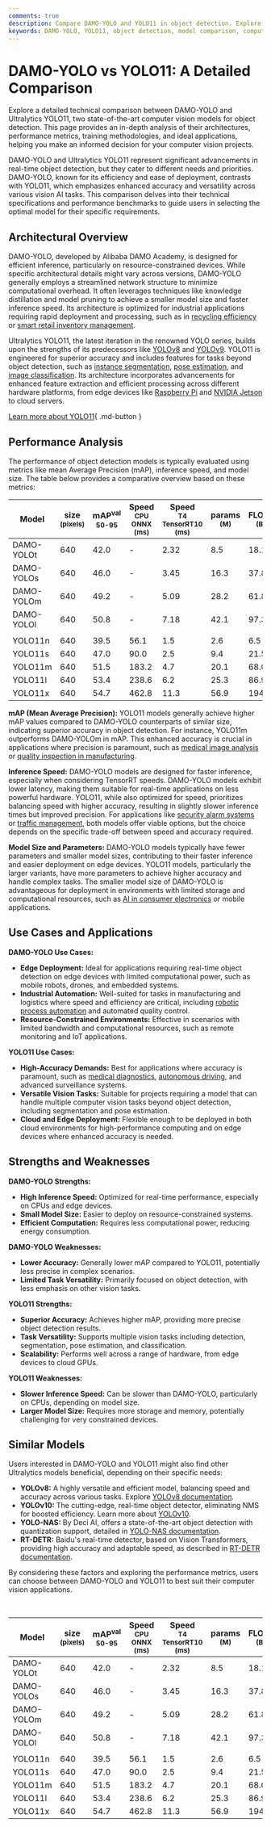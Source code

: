 ```yaml
---
comments: true
description: Compare DAMO-YOLO and YOLO11 in object detection. Explore performance, accuracy, use cases, and architectural differences to choose the best model.
keywords: DAMO-YOLO, YOLO11, object detection, model comparison, computer vision, Ultralytics YOLO, DAMO Academy, accuracy, performance benchmarking, real-time AI
---
```


# DAMO-YOLO vs YOLO11: A Detailed Comparison

Explore a detailed technical comparison between DAMO-YOLO and Ultralytics YOLO11, two state-of-the-art computer vision models for object detection. This page provides an in-depth analysis of their architectures, performance metrics, training methodologies, and ideal applications, helping you make an informed decision for your computer vision projects.

<script async src="https://cdn.jsdelivr.net/npm/chart.js@3.9.1/dist/chart.min.js"></script>
<script defer src="../../javascript/benchmark.js"></script>

<canvas id="modelComparisonChart" width="1024" height="400" active-models='["DAMO-YOLO", "YOLO11"]'></canvas>

DAMO-YOLO and Ultralytics YOLO11 represent significant advancements in real-time object detection, but they cater to different needs and priorities. DAMO-YOLO, known for its efficiency and ease of deployment, contrasts with YOLO11, which emphasizes enhanced accuracy and versatility across various vision AI tasks. This comparison delves into their technical specifications and performance benchmarks to guide users in selecting the optimal model for their specific requirements.

## Architectural Overview

DAMO-YOLO, developed by Alibaba DAMO Academy, is designed for efficient inference, particularly on resource-constrained devices. While specific architectural details might vary across versions, DAMO-YOLO generally employs a streamlined network structure to minimize computational overhead. It often leverages techniques like knowledge distillation and model pruning to achieve a smaller model size and faster inference speed. Its architecture is optimized for industrial applications requiring rapid deployment and processing, such as in [recycling efficiency](https://www.ultralytics.com/blog/recycling-efficiency-the-power-of-vision-ai-in-automated-sorting) or [smart retail inventory management](https://www.ultralytics.com/blog/ai-for-smarter-retail-inventory-management).

Ultralytics YOLO11, the latest iteration in the renowned YOLO series, builds upon the strengths of its predecessors like [YOLOv8](https://www.ultralytics.com/blog/ultralytics-yolov8-turns-one-a-year-of-breakthroughs-and-innovations) and [YOLOv9](https://docs.ultralytics.com/models/yolov9/). YOLO11 is engineered for superior accuracy and includes features for tasks beyond object detection, such as [instance segmentation](https://www.ultralytics.com/glossary/instance-segmentation), [pose estimation](https://www.ultralytics.com/blog/pose-estimation-with-ultralytics-yolov8), and [image classification](https://docs.ultralytics.com/tasks/classify/). Its architecture incorporates advancements for enhanced feature extraction and efficient processing across different hardware platforms, from edge devices like [Raspberry Pi](https://docs.ultralytics.com/guides/raspberry-pi/) and [NVIDIA Jetson](https://docs.ultralytics.com/guides/nvidia-jetson/) to cloud servers.

[Learn more about YOLO11](https://docs.ultralytics.com/models/yolo11/){ .md-button }

## Performance Analysis

The performance of object detection models is typically evaluated using metrics like mean Average Precision (mAP), inference speed, and model size. The table below provides a comparative overview based on these metrics:

| Model      | size<br><sup>(pixels) | mAP<sup>val<br>50-95 | Speed<br><sup>CPU ONNX<br>(ms) | Speed<br><sup>T4 TensorRT10<br>(ms) | params<br><sup>(M) | FLOPs<br><sup>(B) |
| ---------- | --------------------- | -------------------- | ------------------------------ | ----------------------------------- | ------------------ | ----------------- |
| DAMO-YOLOt | 640                   | 42.0                 | -                              | 2.32                                | 8.5                | 18.1              |
| DAMO-YOLOs | 640                   | 46.0                 | -                              | 3.45                                | 16.3               | 37.8              |
| DAMO-YOLOm | 640                   | 49.2                 | -                              | 5.09                                | 28.2               | 61.8              |
| DAMO-YOLOl | 640                   | 50.8                 | -                              | 7.18                                | 42.1               | 97.3              |
|            |                       |                      |                                |                                     |                    |                   |
| YOLO11n    | 640                   | 39.5                 | 56.1                           | 1.5                                 | 2.6                | 6.5               |
| YOLO11s    | 640                   | 47.0                 | 90.0                           | 2.5                                 | 9.4                | 21.5              |
| YOLO11m    | 640                   | 51.5                 | 183.2                          | 4.7                                 | 20.1               | 68.0              |
| YOLO11l    | 640                   | 53.4                 | 238.6                          | 6.2                                 | 25.3               | 86.9              |
| YOLO11x    | 640                   | 54.7                 | 462.8                          | 11.3                                | 56.9               | 194.9             |

**mAP (Mean Average Precision):** YOLO11 models generally achieve higher mAP values compared to DAMO-YOLO counterparts of similar size, indicating superior accuracy in object detection. For instance, YOLO11m outperforms DAMO-YOLOm in mAP. This enhanced accuracy is crucial in applications where precision is paramount, such as [medical image analysis](https://www.ultralytics.com/glossary/medical-image-analysis) or [quality inspection in manufacturing](https://www.ultralytics.com/solutions/ai-in-manufacturing).

**Inference Speed:** DAMO-YOLO models are designed for faster inference, especially when considering TensorRT speeds. DAMO-YOLO models exhibit lower latency, making them suitable for real-time applications on less powerful hardware. YOLO11, while also optimized for speed, prioritizes balancing speed with higher accuracy, resulting in slightly slower inference times but improved precision. For applications like [security alarm systems](https://www.ultralytics.com/blog/security-alarm-system-projects-with-ultralytics-yolov8) or [traffic management](https://www.ultralytics.com/blog/optimizingtraffic-management-with-ultralytics-yolo11), both models offer viable options, but the choice depends on the specific trade-off between speed and accuracy required.

**Model Size and Parameters:** DAMO-YOLO models typically have fewer parameters and smaller model sizes, contributing to their faster inference and easier deployment on edge devices. YOLO11 models, particularly the larger variants, have more parameters to achieve higher accuracy and handle complex tasks. The smaller model size of DAMO-YOLO is advantageous for deployment in environments with limited storage and computational resources, such as [AI in consumer electronics](https://www.ultralytics.com/blog/ai-and-the-evolution-of-ai-in-consumer-electronics) or mobile applications.

## Use Cases and Applications

**DAMO-YOLO Use Cases:**

- **Edge Deployment:** Ideal for applications requiring real-time object detection on edge devices with limited computational power, such as mobile robots, drones, and embedded systems.
- **Industrial Automation:** Well-suited for tasks in manufacturing and logistics where speed and efficiency are critical, including [robotic process automation](https://www.ultralytics.com/glossary/robotic-process-automation-rpa) and automated quality control.
- **Resource-Constrained Environments:** Effective in scenarios with limited bandwidth and computational resources, such as remote monitoring and IoT applications.

**YOLO11 Use Cases:**

- **High-Accuracy Demands:** Best for applications where accuracy is paramount, such as [medical diagnostics](https://www.ultralytics.com/blog/using-yolo11-for-tumor-detection-in-medical-imaging), [autonomous driving](https://www.ultralytics.com/solutions/ai-in-self-driving), and advanced surveillance systems.
- **Versatile Vision Tasks:** Suitable for projects requiring a model that can handle multiple computer vision tasks beyond object detection, including segmentation and pose estimation.
- **Cloud and Edge Deployment:** Flexible enough to be deployed in both cloud environments for high-performance computing and on edge devices where enhanced accuracy is needed.

## Strengths and Weaknesses

**DAMO-YOLO Strengths:**

- **High Inference Speed:** Optimized for real-time performance, especially on CPUs and edge devices.
- **Small Model Size:** Easier to deploy on resource-constrained systems.
- **Efficient Computation:** Requires less computational power, reducing energy consumption.

**DAMO-YOLO Weaknesses:**

- **Lower Accuracy:** Generally lower mAP compared to YOLO11, potentially less precise in complex scenarios.
- **Limited Task Versatility:** Primarily focused on object detection, with less emphasis on other vision tasks.

**YOLO11 Strengths:**

- **Superior Accuracy:** Achieves higher mAP, providing more precise object detection results.
- **Task Versatility:** Supports multiple vision tasks including detection, segmentation, pose estimation, and classification.
- **Scalability:** Performs well across a range of hardware, from edge devices to cloud GPUs.

**YOLO11 Weaknesses:**

- **Slower Inference Speed:** Can be slower than DAMO-YOLO, particularly on CPUs, depending on model size.
- **Larger Model Size:** Requires more storage and memory, potentially challenging for very constrained devices.

## Similar Models

Users interested in DAMO-YOLO and YOLO11 might also find other Ultralytics models beneficial, depending on their specific needs:

- **YOLOv8:** A highly versatile and efficient model, balancing speed and accuracy across various tasks. Explore [YOLOv8 documentation](https://docs.ultralytics.com/models/yolov8/).
- **YOLOv10:** The cutting-edge, real-time object detector, eliminating NMS for boosted efficiency. Learn more about [YOLOv10](https://docs.ultralytics.com/models/yolov10/).
- **YOLO-NAS:** By Deci AI, offers a state-of-the-art object detection with quantization support, detailed in [YOLO-NAS documentation](https://docs.ultralytics.com/models/yolo-nas/).
- **RT-DETR:** Baidu's real-time detector, based on Vision Transformers, providing high accuracy and adaptable speed, as described in [RT-DETR documentation](https://docs.ultralytics.com/models/rtdetr/).

By considering these factors and exploring the performance metrics, users can choose between DAMO-YOLO and YOLO11 to best suit their computer vision applications.

<br>

| Model      | size<br><sup>(pixels) | mAP<sup>val<br>50-95 | Speed<br><sup>CPU ONNX<br>(ms) | Speed<br><sup>T4 TensorRT10<br>(ms) | params<br><sup>(M) | FLOPs<br><sup>(B) |
| ---------- | --------------------- | -------------------- | ------------------------------ | ----------------------------------- | ------------------ | ----------------- |
| DAMO-YOLOt | 640                   | 42.0                 | -                              | 2.32                                | 8.5                | 18.1              |
| DAMO-YOLOs | 640                   | 46.0                 | -                              | 3.45                                | 16.3               | 37.8              |
| DAMO-YOLOm | 640                   | 49.2                 | -                              | 5.09                                | 28.2               | 61.8              |
| DAMO-YOLOl | 640                   | 50.8                 | -                              | 7.18                                | 42.1               | 97.3              |
|            |                       |                      |                                |                                     |                    |                   |
| YOLO11n    | 640                   | 39.5                 | 56.1                           | 1.5                                 | 2.6                | 6.5               |
| YOLO11s    | 640                   | 47.0                 | 90.0                           | 2.5                                 | 9.4                | 21.5              |
| YOLO11m    | 640                   | 51.5                 | 183.2                          | 4.7                                 | 20.1               | 68.0              |
| YOLO11l    | 640                   | 53.4                 | 238.6                          | 6.2                                 | 25.3               | 86.9              |
| YOLO11x    | 640                   | 54.7                 | 462.8                          | 11.3                                | 56.9               | 194.9             |
